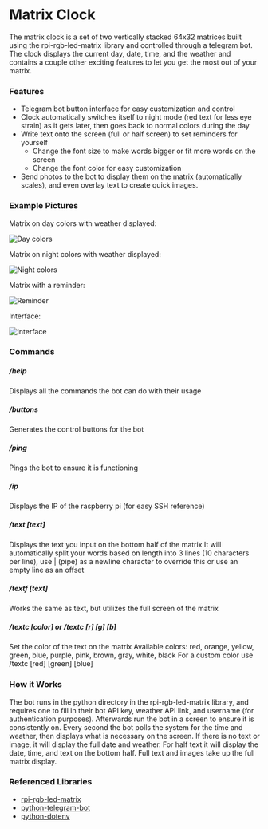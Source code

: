 # Matrix Clock

The matrix clock is a set of two vertically stacked 64x32 matrices built using the rpi-rgb-led-matrix library and controlled through a telegram bot. The clock displays the current day, date, time, and the weather and contains a couple other exciting features to let you get the most out of your matrix.

### Features
- Telegram bot button interface for easy customization and control
- Clock automatically switches itself to night mode (red text for less eye strain) as it gets later, then goes back to normal colors during the day
- Write text onto the screen (full or half screen) to set reminders for yourself
    - Change the font size to make words bigger or fit more words on the screen
	- Change the font color for easy customization
- Send photos to the bot to display them on the matrix (automatically scales), and even overlay text to create quick images.

### Example Pictures
Matrix on day colors with weather displayed:


![Day colors](https://i.imgur.com/1ETmAOj.jpg "Day colors")

Matrix on night colors with weather displayed:


![Night colors](https://i.imgur.com/OOEOef5.jpg "Night colors")

Matrix with a reminder:


![Reminder](https://i.imgur.com/9ZzBVqw.jpg "Reminder")

Interface:


![Interface](https://i.imgur.com/oVwr6uQ.jpg "Interface")

### Commands
##### /help
Displays all the commands the bot can do with their usage

##### /buttons
Generates the control buttons for the bot

##### /ping
Pings the bot to ensure it is functioning

##### /ip
Displays the IP of the raspberry pi (for easy SSH reference)

##### /text [text]
Displays the text you input on the bottom half of the matrix
It will automatically split your words based on length into 3 lines (10 characters per line), use | (pipe) as a newline character to override this or use an empty line as an offset

##### /textf [text]
Works the same as text, but utilizes the full screen of the matrix

##### /textc [color] or /textc [r] [g] [b]
Set the color of the text on the matrix
Available colors: red, orange, yellow, green, blue, purple, pink, brown, gray, white, black
For a custom color use /textc [red] [green] [blue]

### How it Works
The bot runs in the python directory in the rpi-rgb-led-matrix library, and requires one to fill in their bot API key, weather API link, and username (for authentication purposes). Afterwards run the bot in a screen to ensure it is consistently on. Every second the bot polls the system for the time and weather, then displays what is necessary on the screen. If there is no text or image, it will display the full date and weather. For half text it will display the date, time, and text on the bottom half. Full text and images take up the full matrix display.

### Referenced Libraries
- [rpi-rgb-led-matrix](https://github.com/hzeller/rpi-rgb-led-matrix "rpi-rgb-led-matrix")
- [python-telegram-bot](https://github.com/python-telegram-bot/python-telegram-bot "python-telegram-bot")
- [python-dotenv](https://github.com/theskumar/python-dotenv "python-dotenv")
